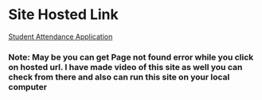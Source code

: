 <h1>Site Hosted Link</h1>
<a href="https://tranquil-malasada-3c2bcf.netlify.app"> Student Attendance Application </a>

<h3>Note: May be you can get Page not found error while you click on hosted 
url. I have made video of this site as well you can check from there and also can run this site on your local computer</h2>

